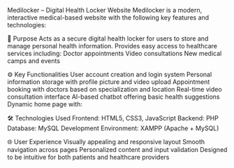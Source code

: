 Medilocker – Digital Health Locker Website
Medilocker is a modern, interactive medical-based website with the following key features and technologies:

🔑 Purpose
       Acts as a secure digital health locker for users to store and manage personal health information.
       Provides easy access to healthcare services including:
       Doctor appointments 
       Video consultations
       New medical camps and events

⚙️ Key Functionalities
      User account creation and login system
      Personal information storage with profile picture and video upload
      Appointment booking with doctors based on specialization and location
      Real-time video consultation interface
      AI-based chatbot offering basic health suggestions
      Dynamic home page with:

🛠️ Technologies Used
        Frontend: HTML5, CSS3, JavaScript
        Backend: PHP
        Database: MySQL
        Development Environment: XAMPP (Apache + MySQL)

🌐 User Experience
       Visually appealing and responsive layout
       Smooth navigation across pages
       Personalized content and input validation
       Designed to be intuitive for both patients and healthcare providers
